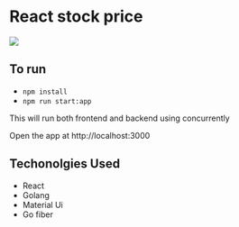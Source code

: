 # React stock price

![](https://github.com/tuxrace/react-stock-price/workflows/react-stock-price-ci/badge.svg)

## To run
  - `npm install`
  - `npm run start:app`

This will run both frontend and backend using concurrently

Open the app at http://localhost:3000

## Techonolgies Used
 - React
 - Golang
 - Material Ui
 - Go fiber
